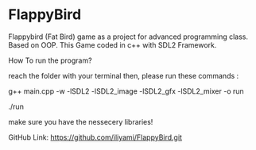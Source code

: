 # FlappyBird
Flappybird (Fat Bird) game as a project for advanced programming class. Based on OOP.
This Game coded in c++ with SDL2 Framework.

How To run the program?

reach the folder with your terminal then, please run these commands :

g++ main.cpp -w -lSDL2 -lSDL2_image -lSDL2_gfx -lSDL2_mixer -o run

./run

make sure you have the nessecery libraries!

GitHub Link:
https://github.com/iliyami/FlappyBird.git
